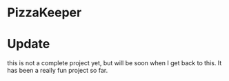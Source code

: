 # PizzaKeeper
# Update
this is not a complete project yet, but will be soon when I get back to this. It has been a really fun project so far.
